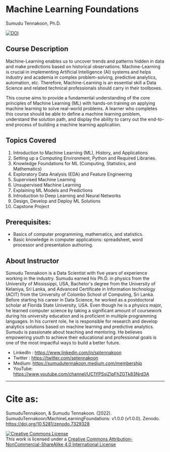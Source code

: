 # Machine Learning Foundations 

Sumudu Tennakoon, Ph.D.


[![DOI](https://zenodo.org/badge/403341632.svg)](https://zenodo.org/badge/latestdoi/403341632)


## Course Description

Machine-Learning enables us to uncover trends and patterns hidden in data and make predictions based on historical observations. Machine-Learning is crucial in implementing Artificial Intelligence (AI) systems and helps industry and academia in complex problem-solving, predictive analytics, automation, etc. Therefore, Machine-Learning is an essential skill a Data Science and related technical professionals should carry in their toolboxes. 

This course aims to provide a fundamental understanding of the core principles of Machine Learning (ML) with hands-on training on applying machine learning to solve real-world problems. A learner who completes this course should be able to define a machine learning problem, understand the solution path, and display the ability to carry out the end-to-end process of building a machine learning application.

## Topics Covered
1. Introduction to Machine Learning (ML), History, and Applications
2. Setting up a Computing Environment, Python and Required Libraries.
3. Knowledge Foundations for ML (Computing, Statistics, and Mathematics)
4. Exploratory Data Analysis (EDA) and Feature Engineering
5. Supervised Machine Learning
6. Unsupervised Machine Learning
7. Explaining ML Models and Predictions
8. Introduction to Deep Learning and Neural Networks
9. Design, Develop and Deploy ML Solutions
10. Capstone Project

## Prerequisites: 
- Basics of computer programming, mathematics, and statistics.
- Basic knowledge in computer applications: spreadsheet, word processor and presentation authoring.

## About Instructor
Sumudu Tennakoon is a Data Scientist with five years of experience working in the industry. Sumudu earned his Ph.D. in physics from the University of Mississippi, USA, Bachelor's degree from the University of Kelaniya, Sri Lanka, and Advanced Certificate in Information technology (ACIT) from the University of Colombo School of Computing, Sri Lanka. Before starting his career in Data Science, he worked as a postdoctoral scholar at Florida State University, USA. Even though he is a physics major, he learned computer science by taking a significant amount of coursework during his university education and is proficient in multiple programming languages. In his current role, he is responsible for research and develop analytics solutions based on machine learning and predictive analytics. Sumudu is passionate about teaching and mentoring. He believes empowering youth to achieve their educational and professional goals is one of the most impactful ways to build a better future.

- LinkedIn : https://www.linkedin.com/in/sptennakoon
- Twitter : https://twitter.com/sptennakoon
- Medium: https://sumudutennakoon.medium.com/membership
- YouTube: https://www.youtube.com/channel/UC1YPSsjZIpFhZGTk83Nrd3A

<hr/>

# Cite as:
SumuduTennakoon, & Sumudu Tennakoon. (2022). SumuduTennakoon/MachineLearningFoundations: v1.0.0 (v1.0.0). Zenodo. https://doi.org/10.5281/zenodo.7329328


<a rel="license" href="http://creativecommons.org/licenses/by-nc-sa/4.0/"><img alt="Creative Commons License" style="border-width:0" src="https://i.creativecommons.org/l/by-nc-sa/4.0/88x31.png" /></a><br />This work is licensed under a <a rel="license" href="http://creativecommons.org/licenses/by-nc-sa/4.0/">Creative Commons Attribution-NonCommercial-ShareAlike 4.0 International License</a>
